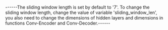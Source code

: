 ------The sliding window length is set by default to '7'. To change the sliding window length, change the value of variable 'sliding_window_len', you also need to change the dimensions of hidden layers and dimensions in functions Conv-Encoder and Conv-Decoder.------
